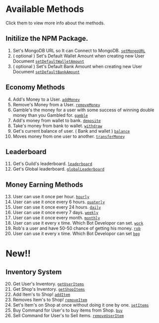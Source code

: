 # Available Methods
Click them to view more info about the methods.

## Initilize the NPM Package.

1. Set's MongoDB URL so It can Connect to MongoDB.
[`setMongoURL`](https://bintelligent.github.io/currency-system/setMongoURL)
2. ( optional ) Set's Default Wallet Amount when creating new User Document
[`setDefaultWalletAmount`](https://bintelligent.github.io/currency-system/examples)
3. ( optional ) Set's Default Bank Amount when creating new User Document
[`setDefaultBankAmount`](https://bintelligent.github.io/currency-system/examples)

## Economy Methods

4. Add's Money to a User.
[`addMoney`](https://bintelligent.github.io/currency-system/examples)
5. Remove's Money from a User.
[`removeMoney`](https://bintelligent.github.io/currency-system/examples)
6. Gamble's the money for a user with some success of winning double money than you Gambled for.
[`gamble`](https://bintelligent.github.io/currency-system/examples)
7. Add's money from wallet to bank.
[`deposite`](https://bintelligent.github.io/currency-system/examples)
8. Take's money from bank to wallet.
[`withdraw`](https://bintelligent.github.io/currency-system/examples)
9. Get's current balance of user. ( Bank and wallet )
[`balance`](https://bintelligent.github.io/currency-system/examples)
10. Moves money from one user to another.
[`transferMoney`](https://bintelligent.github.io/currency-system/examples)

## Leaderboard

11. Get's Guild's leaderboard.
[`leaderboard`](https://bintelligent.github.io/currency-system/examples)
12. Get's Global leaderboard.
[`globalLeaderboard`](https://bintelligent.github.io/currency-system/examples)

## Money Earning Methods

13. User can use it once per hour.
[`hourly`](https://bintelligent.github.io/currency-system/examples)
14. User can use it once every 6 hours.
[`quaterly`](https://bintelligent.github.io/currency-system/examples)
15. User can use it once every 24 hours.
[`daily`](https://bintelligent.github.io/currency-system/examples)
16. User can use it once every 7 days.
[`weekly`](https://bintelligent.github.io/currency-system/examples)
17. User can use it once every month.
[`monthly`](https://bintelligent.github.io/currency-system/examples)
18. User can use it every x time. Which Bot Developor can set.
[`work`](https://bintelligent.github.io/currency-system/examples)
19. Rob's a user and have 50-50 chance of getting his money.
[`rob`](https://bintelligent.github.io/currency-system/examples)
19. User can use it every x time. Which Bot Developor can set
[`beg`](https://bintelligent.github.io/currency-system/examples)

# New!! 
## Inventory System
20. Get User's Inventory.
[`getUserItems`](https://bintelligent.github.io/currency-system/examples)
21. Get Shop's Inventory.
[`getShopItems`](https://bintelligent.github.io/currency-system/examples)
22. Add Item's to Shop!
[`addItem`](https://bintelligent.github.io/currency-system/examples)
23. Removes Item's to Shop!
[`removeItem`](https://bintelligent.github.io/currency-system/examples)
24. Set's Item's on Shop at once without doing it one by one. 
[`setItems`](https://bintelligent.github.io/currency-system/examples)
25. Buy Command for User's to buy items from Shop.
[`buy`](https://bintelligent.github.io/currency-system/examples)
26. Sell Command for User's to Sell items.
[`removeUserItem`](https://bintelligent.github.io/currency-system/examples)

